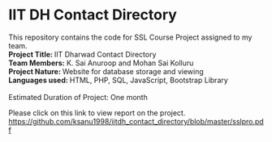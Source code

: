 # IIT DH Contact Directory
<html>
  <h>
This repository contains the code for SSL Course Project assigned to my team.
  </h>
  <body><br>
  <b> Project Title: </b> IIT Dharwad Contact Directory <br>
  <b>Team Members:</b> K. Sai Anuroop and Mohan Sai Kolluru <br>
  <b>Project Nature: </b>Website for database storage and viewing <br>
  <b>Languages used: </b>HTML, PHP, SQL, JavaScript, Bootstrap Library <br><br>
Estimated Duration of Project: One month

Please click on this link to view report on the project.
https://github.com/ksanu1998/iitdh_contact_directory/blob/master/sslpro.pdf
</body>
</html>
